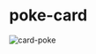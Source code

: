 # poke-card

![card-poke](https://user-images.githubusercontent.com/62656927/129493879-76f6c48d-e39b-4829-9139-06ff7e558bec.jpg)
